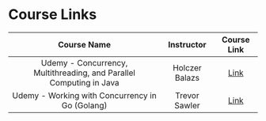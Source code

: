# Course Links

|                             Course Name                             |   Instructor   |                                     Course Link                                     |
| :-----------------------------------------------------------------: | :------------: | :---------------------------------------------------------------------------------: |
| Udemy - Concurrency, Multithreading, and Parallel Computing in Java | Holczer Balazs | [Link](https://www.udemy.com/course/multithreading-and-parallel-computing-in-java/) |
|Udemy - Working with Concurrency in Go (Golang)|Trevor Sawler|[Link](https://www.udemy.com/course/working-with-concurrency-in-go-golang/)|